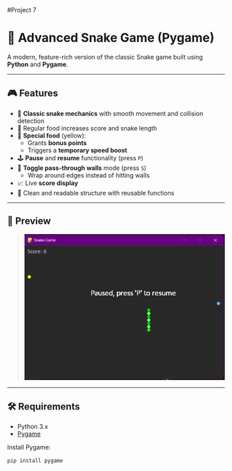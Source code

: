 #Project 7
# 🐍 Advanced Snake Game (Pygame)

A modern, feature-rich version of the classic Snake game built using **Python** and **Pygame**.

---

## 🎮 Features

- 🐍 **Classic snake mechanics** with smooth movement and collision detection
- 🍏 Regular food increases score and snake length
- 🌟 **Special food** (yellow):
  - Grants **bonus points**
  - Triggers a **temporary speed boost**
- 🕹️ **Pause** and **resume** functionality (press `P`)
- 🧱 **Toggle pass-through walls** mode (press `S`)
  - Wrap around edges instead of hitting walls
- 📈 Live **score display**
- 🧪 Clean and readable structure with reusable functions

---

## 📸 Preview

>  ![Image Alt](https://github.com/DANDI-AX/Project-7/blob/bfa7024212ba20706dfc03bbc3420b9f91ff10a6/Screenshot%202025-07-22%20233305.png)

---

## 🛠️ Requirements

- Python 3.x
- [Pygame](https://www.pygame.org/)

Install Pygame:

```bash
pip install pygame
